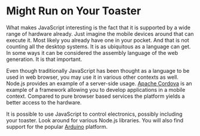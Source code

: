 # Might Run on Your Toaster

What makes JavaScript interesting is the fact that it is supported by a wide range of hardware already. Just imagine the mobile devices around that can execute it. Most likely you already have one in your pocket. And that is not counting all the desktop systems. It is as ubiquitous as a language can get. In some ways it can be considered the assembly language of the web generation. It is that important.

Even though traditionally JavaScript has been thought as a language to be used in web browser, you may use it in various other contexts as well. Node.js provides an example of a server-side usage. [Apache Cordova](http://cordova.apache.org/) is an example of a framework allowing you to develop applications in a mobile context. Compared to pure browser based services the platform yields a better access to the hardware.

It is possible to use JavaScript to control electronics, possibly including your toaster. Look around for various Node.js libraries. You will also find support for the popular [Arduino](http://www.arduino.cc/) platform.
